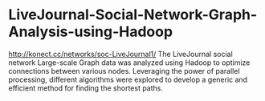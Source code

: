 # LiveJournal-Social-Network-Graph-Analysis-using-Hadoop
http://konect.cc/networks/soc-LiveJournal1/
The LiveJournal social network Large-scale Graph data was analyzed using Hadoop to optimize connections between various nodes. Leveraging the power of parallel processing, different algorithms were explored to develop a generic and efficient method for finding the shortest paths. 
